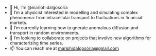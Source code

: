 - 👋 Hi, I’m @mariohidalgosoria
- 👀 I’m a physicist interested in modelling and simulating complex phenomena: from intracellular transport to fluctuations in financial markets.  
- 🌱 I’m currently learning how to gnerate anomalous diffusion and transport in random environments. 
- 💞️ I’m looking to collaborate on projects that involve new algorithms for characterizing time series.  
- 📫 You can reach me at mariohidalgosoria@gmail.com

<!---
mariohidalgosoria/mariohidalgosoria is a ✨ special ✨ repository because its `README.md` (this file) appears on your GitHub profile.
You can click the Preview link to take a look at your changes.
--->
